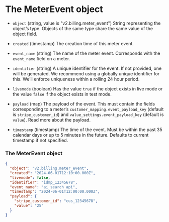 # The MeterEvent object

- `object` (string, value is "v2.billing.meter_event")
  String representing the object’s type. Objects of the same type share the same value of the object field.

- `created` (timestamp)
  The creation time of this meter event.

- `event_name` (string)
  The name of the meter event. Corresponds with the `event_name` field on a meter.

- `identifier` (string)
  A unique identifier for the event. If not provided, one will be generated. We recommend using a globally unique identifier for this. We’ll enforce uniqueness within a rolling 24 hour period.

- `livemode` (boolean)
  Has the value `true` if the object exists in live mode or the value `false` if the object exists in test mode.

- `payload` (map)
  The payload of the event. This must contain the fields corresponding to a meter’s
  `customer_mapping.event_payload_key` (default is `stripe_customer_id`) and
  `value_settings.event_payload_key` (default is `value`). Read more about the payload.

- `timestamp` (timestamp)
  The time of the event. Must be within the past 35 calendar days or up to
  5 minutes in the future. Defaults to current timestamp if not specified.

### The MeterEvent object

```json
{
  "object": "v2.billing.meter_event",
  "created": "2024-06-01T12:10:00.000Z",
  "livemode": false,
  "identifier": "idmp_12345678",
  "event_name": "ai_search_api",
  "timestamp": "2024-06-01T12:00:00.000Z",
  "payload": {
    "stripe_customer_id": "cus_12345678",
    "value": "25"
  }
}
```